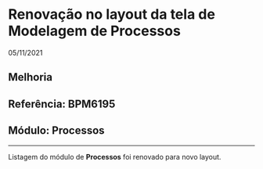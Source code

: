 # Renovação no layout da tela de Modelagem de Processos
05/11/2021
## Melhoria
## Referência: BPM6195
## Módulo: Processos
***

Listagem do módulo de **Processos** foi renovado para novo layout.